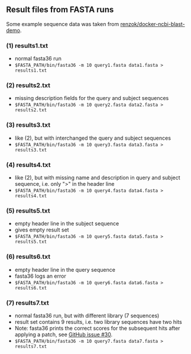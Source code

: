 ## Result files from FASTA runs ##

Some example sequence data was taken from [renzok/docker-ncbi-blast-demo](https://github.com/renzok/docker-ncbi-blast-demo/blob/master/bet_blaSHV.fasta).

### (1) results1.txt ###
* normal fasta36 run
* `$FASTA_PATH/bin/fasta36 -m 10 query1.fasta data1.fasta > results1.txt`

### (2) results2.txt ###
* missing description fields for the query and subject sequences
* `$FASTA_PATH/bin/fasta36 -m 10 query2.fasta data2.fasta > results2.txt`

### (3) results3.txt ###
* like (2), but with interchanged the query and subject sequences
* `$FASTA_PATH/bin/fasta36 -m 10 query3.fasta data3.fasta > results3.txt`

### (4) results4.txt ###
* like (2), but with missing name and description in query and subject sequence, i.e. only ">" in the header line
* `$FASTA_PATH/bin/fasta36 -m 10 query4.fasta data4.fasta > results4.txt`

### (5) results5.txt ###
* empty header line in the subject sequence
* gives empty result set
* `$FASTA_PATH/bin/fasta36 -m 10 query5.fasta data5.fasta > results5.txt`

### (6) results6.txt ###
* empty header line in the query sequence
* fasta36 logs an error
* `$FASTA_PATH/bin/fasta36 -m 10 query6.fasta data6.fasta > results6.txt`

### (7) results7.txt ###
* normal fasta36 run, but with different library (7 sequences)
* result set contains 9 results, i.e. two library sequences have two hits
* Note: fasta36 prints the correct scores for the subsequent hits after applying a patch, see [GitHub issue #30](https://github.com/wrpearson/fasta36/issues/30#issuecomment-844255758).
* `$FASTA_PATH/bin/fasta36 -m 10 query7.fasta data7.fasta > results7.txt`